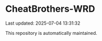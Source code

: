 # CheatBrothers-WRD

Last updated: 2025-07-04 13:31:32

This repository is automatically maintained.
